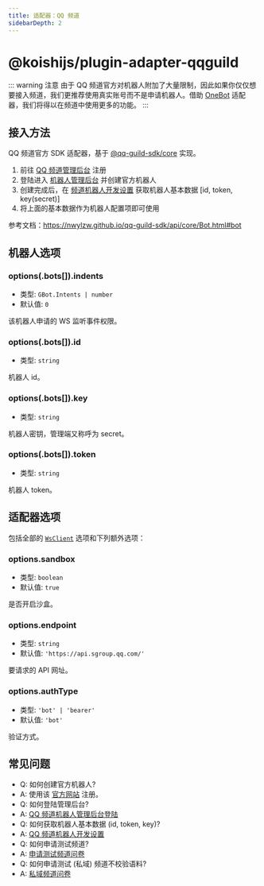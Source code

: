 ```yaml
---
title: 适配器：QQ 频道
sidebarDepth: 2
---
```


# @koishijs/plugin-adapter-qqguild

::: warning 注意
由于 QQ 频道官方对机器人附加了大量限制，因此如果你仅仅想要接入频道，我们更推荐使用真实账号而不是申请机器人。借助 [OneBot](./onebot.md) 适配器，我们将得以在频道中使用更多的功能。
:::

## 接入方法

QQ 频道官方 SDK 适配器，基于 [@qq-guild-sdk/core](https://www.npmjs.com/package/@qq-guild-sdk/core) 实现。

1. 前往 [QQ 频道管理后台](https://bot.q.qq.com/open/#/type?appType=2) 注册
2. 登陆进入 [机器人管理后台](https://bot.q.qq.com/open/#/botlogin) 并创建官方机器人
3. 创建完成后，在 [频道机器人开发设置](https://bot.q.qq.com/#/developer/developer-setting) 获取机器人基本数据 [id, token, key(secret)]
4. 将上面的基本数据作为机器人配置项即可使用

参考文档：<https://nwylzw.github.io/qq-guild-sdk/api/core/Bot.html#bot>

## 机器人选项

### options(.bots[]).indents

- 类型: `GBot.Intents | number`
- 默认值: `0`

该机器人申请的 WS 监听事件权限。

### options(.bots[]).id

- 类型: `string`

机器人 id。

### options(.bots[]).key

- 类型: `string`

机器人密钥，管理端又称呼为 secret。

### options(.bots[]).token

- 类型: `string`

机器人 token。

## 适配器选项

包括全部的 [`WsClient`](../adapter.md#类-adapter-wsclient) 选项和下列额外选项：

### options.sandbox

- 类型: `boolean`
- 默认值: `true`

是否开启沙盒。

### options.endpoint

- 类型: `string`
- 默认值: `'https://api.sgroup.qq.com/'`

要请求的 API 网址。

### options.authType

- 类型: `'bot' | 'bearer'`
- 默认值: `'bot'`

验证方式。

## 常见问题

- Q: 如何创建官方机器人?
- A: 使用该 [官方网站](https://bot.q.qq.com/open/#/type?appType=2) 注册。
- Q: 如何登陆管理后台?
- A: [QQ 频道机器人管理后台登陆](https://bot.q.qq.com/open/#/botlogin)
- Q: 如何获取机器人基本数据 (id, token, key)?
- A: [QQ 频道机器人开发设置](https://bot.q.qq.com/#/developer/developer-setting)
- Q: 如何申请测试频道?
- A: [申请测试频道问卷](https://docs.qq.com/form/page/DZVF3RFJnTGF0Y3Nk?_w_tencentdocx_form=1)
- Q: 如何申请测试 (私域) 频道不校验语料?
- A: [私域频道问卷](https://wj.qq.com/s2/9379748/ed13/)
